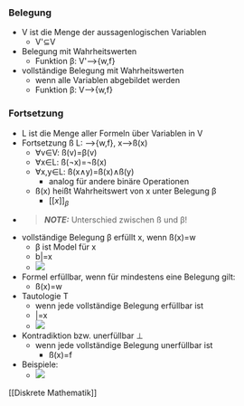 ### Belegung
+ V ist die Menge der aussagenlogischen Variablen
	+ V'⊆V
+ Belegung mit Wahrheitswerten
	+ Funktion β: V'-->{w,f}
+ vollständige Belegung mit Wahrheitswerten
	+ wenn alle Variablen abgebildet werden
	+ Funktion β: V-->{w,f}


### Fortsetzung
+ L ist die Menge aller Formeln über Variablen in V
+ Fortsetzung ß  L: -->{w,f}, x-->ß(x)
	+ ∀v∈V: ß(v)=β(v)
	+ ∀x∈L: ß(¬x)=¬ß(x)
	+ ∀x,y∈L: ß(x∧y)=ß(x)∧ß(y)
		+ analog für andere binäre Operationen
	+ ß(x) heißt Wahrheitswert von x unter Belegung β
		+ $[[x]]_β$
+ > **_NOTE:_** Unterschied zwischen ß und β!
+ vollständige Belegung β erfüllt x, wenn ß(x)=w
	+ β ist Model für x
	+ b|=x
	+ ![](../../z_images/Pasted%20image%2020220401141438.png)
+ Formel erfüllbar, wenn für mindestens eine Belegung gilt:
	+ ß(x)=w
+ Tautologie T 
	+ wenn jede vollständige Belegung erfüllbar ist
	+ |=x
	+ ![](../../z_images/Pasted%20image%2020220401142028.png)
+ Kontradiktion bzw. unerfüllbar ⊥
	+ wenn jede vollständige Belegung unerfüllbar ist
		+ ß(x)=f
+ Beispiele:
	+ ![](../../z_images/Pasted%20image%2020220401142240.png)

[[Diskrete Mathematik]]